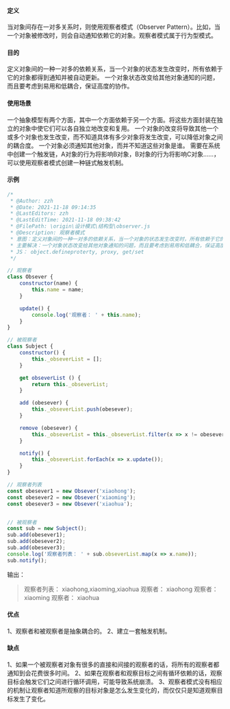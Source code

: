 #### 定义
当对象间存在一对多关系时，则使用观察者模式（Observer Pattern）。比如，当一个对象被修改时，则会自动通知依赖它的对象。观察者模式属于行为型模式。

#### 目的
定义对象间的一种一对多的依赖关系，当一个对象的状态发生改变时，所有依赖于它的对象都得到通知并被自动更新。
一个对象状态改变给其他对象通知的问题，而且要考虑到易用和低耦合，保证高度的协作。

#### 使用场景
一个抽象模型有两个方面，其中一个方面依赖于另一个方面。将这些方面封装在独立的对象中使它们可以各自独立地改变和复用。
一个对象的改变将导致其他一个或多个对象也发生改变，而不知道具体有多少对象将发生改变，可以降低对象之间的耦合度。
一个对象必须通知其他对象，而并不知道这些对象是谁。
需要在系统中创建一个触发链，A对象的行为将影响B对象，B对象的行为将影响C对象……，可以使用观察者模式创建一种链式触发机制。

#### 示例
```javascript
/*
 * @Author: zzh
 * @Date: 2021-11-18 09:14:35
 * @LastEditors: zzh
 * @LastEditTime: 2021-11-18 09:38:42
 * @FilePath: \origin\设计模式\结构型\observer.js
 * @Description: 观察者模式
 * 意图：定义对象间的一种一对多的依赖关系，当一个对象的状态发生改变时，所有依赖于它的对象都得到通知并被自动更新。
 * 主要解决：一个对象状态改变给其他对象通知的问题，而且要考虑到易用和低耦合，保证高度的协作。
 * JS： object.defineproterty, proxy, get/set
 */

// 观察者
class Obsever {
    constructor(name) {
        this.name = name;
    }

    update() {
        console.log('观察者： ' + this.name);
    }
}

// 被观察者
class Subject {
    constructor() {
        this._obseverList = [];
    }

    get obseverList () {
        return this._obseverList;
    }

    add (obesever) {
        this._obseverList.push(obesever);
    }

    remove (obesever) {
        this._obseverList = this._obseverList.filter(x => x != obesever);
    }

    notify() {
        this._obseverList.forEach(x => x.update());
    }
}

// 观察者列表
const obesever1 = new Obsever('xiaohong');
const obesever2 = new Obsever('xiaoming');
const obesever3 = new Obsever('xiaohua');


// 被观察者
const sub = new Subject();
sub.add(obesever1);
sub.add(obesever2);
sub.add(obesever3);
console.log('观察者列表： ' + sub.obseverList.map(x => x.name));
sub.notify();
```
输出：
> 观察者列表： xiaohong,xiaoming,xiaohua
观察者： xiaohong
观察者： xiaoming
观察者： xiaohua


#### 优点
1、观察者和被观察者是抽象耦合的。 2、建立一套触发机制。

#### 缺点
1、如果一个被观察者对象有很多的直接和间接的观察者的话，将所有的观察者都通知到会花费很多时间。 2、如果在观察者和观察目标之间有循环依赖的话，观察目标会触发它们之间进行循环调用，可能导致系统崩溃。 3、观察者模式没有相应的机制让观察者知道所观察的目标对象是怎么发生变化的，而仅仅只是知道观察目标发生了变化。
